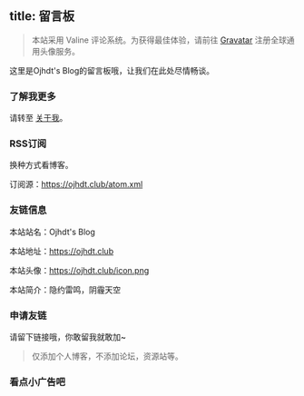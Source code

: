 title: 留言板
---
>本站采用 Valine 评论系统。为获得最佳体验，请前往 [Gravatar](http://cn.gravatar.com/) 注册全球通用头像服务。

这里是Ojhdt's Blog的留言板哦，让我们在此处尽情畅谈。

### 了解我更多

请转至 [关于我](https://ojhdt.club/about)。

### RSS订阅

换种方式看博客。

订阅源：https://ojhdt.club/atom.xml

### 友链信息
本站站名：Ojhdt's Blog

本站地址：https://ojhdt.club

本站头像：https://ojhdt.club/icon.png

本站简介：隐约雷鸣，阴霾天空

### 申请友链

请留下链接哦，你敢留我就敢加~

>仅添加个人博客，不添加论坛，资源站等。

### 看点小广告吧

<script async src="//pagead2.googlesyndication.com/pagead/js/adsbygoogle.js"></script>
<ins class="adsbygoogle"
     style="display:block; text-align:center;"
     data-ad-layout="in-article"
     data-ad-format="fluid"
     data-ad-client="ca-pub-1043177129475579"
     data-ad-slot="7254716173"></ins>
<script>
     (adsbygoogle = window.adsbygoogle || []).push({});
</script>
